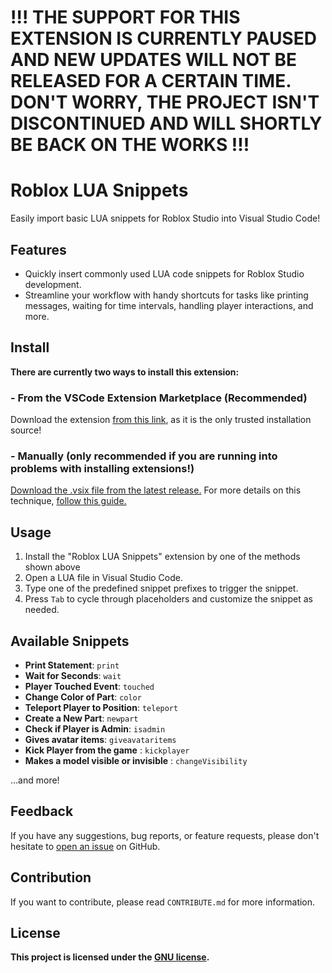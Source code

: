 # !!! THE SUPPORT FOR THIS EXTENSION IS CURRENTLY PAUSED AND NEW UPDATES WILL NOT BE RELEASED FOR A CERTAIN TIME. DON'T WORRY, THE PROJECT ISN'T DISCONTINUED AND WILL SHORTLY BE BACK ON THE WORKS !!!

# Roblox LUA Snippets

Easily import basic LUA snippets for Roblox Studio into Visual Studio Code!

## Features

- Quickly insert commonly used LUA code snippets for Roblox Studio development.
- Streamline your workflow with handy shortcuts for tasks like printing messages, waiting for time intervals, handling player interactions, and more.

## Install
**There are currently two ways to install this extension:**
### - From the VSCode Extension Marketplace (Recommended)
Download the extension [from this link](https://marketplace.visualstudio.com/items?itemName=DeclanCruise.roblox-lua-snippets), as it is the only trusted installation source!
### - Manually (only recommended if you are running into problems with installing extensions!)
[Download the .vsix file from the latest release.](https://github.com/In7GDS/roblox-lua-snippets/releases/tag/new-updates) For more details on this technique, [follow this guide.](https://code.visualstudio.com/docs/configure/extensions/extension-marketplace#_install-from-a-vsix)

## Usage

1. Install the "Roblox LUA Snippets" extension by one of the methods shown above
2. Open a LUA file in Visual Studio Code.
3. Type one of the predefined snippet prefixes to trigger the snippet.
4. Press `Tab` to cycle through placeholders and customize the snippet as needed.

## Available Snippets

- **Print Statement**: `print`
- **Wait for Seconds**: `wait`
- **Player Touched Event**: `touched`
- **Change Color of Part**: `color`
- **Teleport Player to Position**: `teleport`
- **Create a New Part**: `newpart`
- **Check if Player is Admin**: `isadmin`
- **Gives avatar items**: `giveavataritems`
- **Kick Player from the game** : `kickplayer` 
- **Makes a model visible or invisible** : `changeVisibility` 
  
...and more!

## Feedback

If you have any suggestions, bug reports, or feature requests, please don't hesitate to [open an issue](https://github.com/In7GDS/roblox-lua-snippets/issues) on GitHub.

## Contribution

If you want to contribute, please read `CONTRIBUTE.md` for more information.

## License

**This project is licensed under the [GNU license](https://www.gnu.org/licenses/gpl-3.0.html).**
